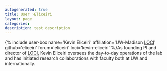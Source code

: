 ```yaml
---
autogenerated: true
title: User ›Eliceiri
layout: page
categories: 
description: test description
---
```


{% include user-box name='Kevin Eliceiri' affiliation='UW-Madison [LOCI](LOCI)' github='eliceiri' forum='eliceiri' loci='kevin-eliceiri' %}As founding PI and director of [LOCI](LOCI), Kevin Eliceiri oversees the day-to-day operations of the lab and has initiated research collaborations with faculty both at UW and internationally.
